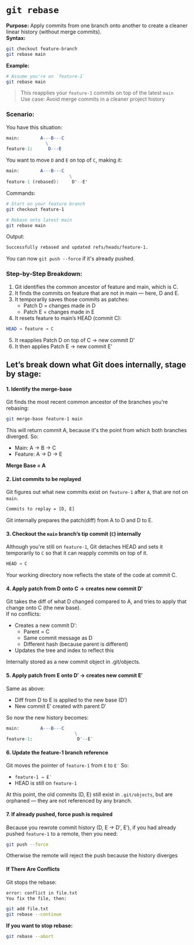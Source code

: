 # `git rebase`
**Purpose:** Apply commits from one branch onto another to create a cleaner linear history (without merge commits).  
**Syntax:**  
```bash
git checkout feature-branch
git rebase main
```
**Example:**
```bash
# Assume you're on `feature-1`
git rebase main
```
> This reapplies your `feature-1` commits on top of the latest `main`  
> Use case: Avoid merge commits in a cleaner project history

### Scenario:
You have this situation:
```mathematica
main:        A---B---C
               \
feature-1:      D---E
```
You want to move `D` and `E` on top of `C`, making it:
```mathematica
main:        A---B---C
                        \
feature-1 (rebased):     D'--E'
```
Commands:
```bash
# Start on your feature branch
git checkout feature-1

# Rebase onto latest main
git rebase main
```
Output:
```bash
Successfully rebased and updated refs/heads/feature-1.
```
You can now `git push --force` if it's already pushed.

### Step-by-Step Breakdown:
1. Git identifies the common ancestor of feature and main, which is C.
2. It finds the commits on feature that are not in main — here, D and E.
3. It temporarily saves those commits as patches:
   - Patch D = changes made in D
   - Patch E = changes made in E
4. It resets feature to main’s HEAD (commit C):

```mathematica
HEAD → feature → C
```
5. It reapplies Patch D on top of C → new commit D'
6. It then applies Patch E → new commit E'


## Let’s break down what Git does internally, stage by stage:
#### 1. Identify the merge-base
Git finds the most recent common ancestor of the branches you're rebasing: 
```bash
git merge-base feature-1 main
```
This will return commit A, because it's the point from which both branches diverged.
So:
- Main: A → B → C
- Feature: A → D → E

**Merge Base = A**
#### 2. List commits to be replayed
Git figures out what new commits exist on `feature-1` after `A`, that are not on `main`.
```bash
Commits to replay = [D, E]
```
Git internally prepares the patch(diff) from A to D and D to E.

#### 3. Checkout the `main` branch’s tip commit (`C`) internally
Although you're still on `feature-1`, Git detaches HEAD and sets it temporarily to `C` so that it can reapply commits on top of it.
```bash
HEAD → C
```
Your working directory now reflects the state of the code at commit C.

#### 4. Apply patch from D onto C → creates new commit D′
Git takes the diff of what D changed compared to A, and tries to apply that change onto C (the new base).  
If no conflicts:
- Creates a new commit D′:
  - Parent = C
  - Same commit message as D
  - Different hash (because parent is different)
- Updates the tree and index to reflect this

Internally stored as a new commit object in .git/objects.

#### 5. Apply patch from E onto D′ → creates new commit E′
Same as above:
- Diff from D to E is applied to the new base (D′)
- New commit E′ created with parent D′

So now the new history becomes:
```mathematica
main:        A---B---C
                          \
feature-1:                 D′--E′
```

#### 6. Update the feature-1 branch reference
Git moves the pointer of `feature-1` from `E` to `E′`
So:
- `feature-1 → E′`
- HEAD is still on `feature-1`

At this point, the old commits (D, E) still exist in `.git/objects`, but are orphaned — they are not referenced by any branch.

#### 7. If already pushed, force push is required
Because you rewrote commit history (D, E → D′, E′), if you had already pushed `feature-1` to a remote, then you need:
```bash
git push --force
```
Otherwise the remote will reject the push because the history diverges

#### If There Are Conflicts
Git stops the rebase:

```bash
error: conflict in file.txt
You fix the file, then:
```
```bash
git add file.txt
git rebase --continue
```
**If you want to stop rebase:**
```bash
git rebase --abort
```
